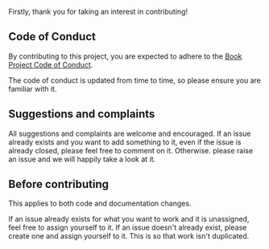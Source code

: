 Firstly, thank you for taking an interest in contributing!

## Code of Conduct

By contributing to this project, you are expected to adhere to the [Book Project Code of Conduct](https://github.com/knjk04/book-project/blob/master/CODE_OF_CONDUCT.md). 

The code of conduct is updated from time to time, so please ensure you are familiar with it.

## Suggestions and complaints

All suggestions and complaints are welcome and encouraged. If an issue already exists and you want to add something to it, even if the issue is already closed, please feel free to comment on it. Otherwise. please raise an issue and we will happily take a look at it.

## Before contributing

This applies to both code and documentation changes.

If an issue already exists for what you want to work and it is unassigned, feel free to assign yourself to it. If an issue doesn't already exist, please create one and assign yourself to it. This is so that work isn't duplicated.  
